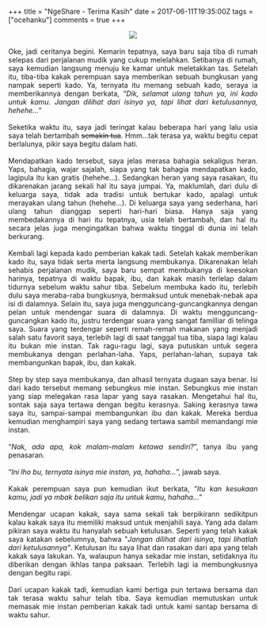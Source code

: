 +++
title = "NgeShare - Terima Kasih"
date = 2017-06-11T19:35:00Z
tags = ["ocehanku"]
comments = true
+++

<center><img border="0" data-original-height="1418" data-original-width="1600" src="https://3.bp.blogspot.com/-v4G8tNAL-wo/WT033de8lwI/AAAAAAAAQ-s/ofuHA-Yp1MwokMLNNaQ3ou8YCGfhFrpTgCLcB/s1600/poto.jpg" /></center><br />
<div style="text-align: justify;">Oke, jadi ceritanya begini. Kemarin tepatnya, saya baru saja tiba di rumah selepas dari perjalanan mudik yang cukup melelahkan. Setibanya di rumah, saya kemudian langsung menuju ke kamar untuk meletakkan tas. Setelah itu, tiba-tiba kakak perempuan saya memberikan sebuah bungkusan yang nampak seperti kado. Ya, ternyata itu memang sebuah kado, seraya ia memberikannya dengan berkata, “<i>Dik, selamat ulang tahun ya, ini kado untuk kamu. Jangan dilihat dari isinya ya, tapi lihat dari ketulusannya, hehehe...</i>”<br /><br />
Seketika waktu itu, saya jadi teringat kalau beberapa hari yang lalu usia saya telah bertambah <strike>semakin tua</strike>. Hmm...tak terasa ya, waktu begitu cepat berlalunya, pikir saya begitu dalam hati.<br /><br />
Mendapatkan kado tersebut, saya jelas merasa bahagia sekaligus heran. Yaps, bahagia, wajar sajalah, siapa yang tak bahagia mendapatkan kado, lagipula itu kan gratis (hehehe...). Sedangkan heran yang saya rasakan, itu dikarenakan jarang sekali hal itu saya jumpai. Ya, maklumlah, dari dulu di keluarga saya, tidak ada tradisi untuk bertukar kado, apalagi untuk merayakan ulang tahun (hehehe...). Di keluarga saya yang sederhana, hari ulang tahun dianggap seperti hari-hari biasa. Hanya saja yang membedakannya di hari itu tepatnya, usia telah bertambah, dan hal itu secara jelas juga mengingatkan bahwa waktu tinggal di dunia ini telah berkurang.<br /><br />
Kembali lagi kepada kado pemberian kakak tadi. Setelah kakak memberikan kado itu, saya tidak serta merta langsung membukanya. Dikarenakan lelah sehabis perjalanan mudik, saya baru sempat membukanya di keesokan harinya, tepatnya di waktu bapak, ibu, dan kakak masih terlelap dalam tidurnya sebelum waktu sahur tiba. Sebelum membuka kado itu, terlebih dulu saya meraba-raba bungkusnya, bermaksud untuk menebak-nebak apa isi di dalamnya. Selain itu, saya juga mengguncang-guncangkannya dengan pelan untuk mendengar suara di dalamnya. Di waktu mengguncang-guncangkan kado itu, justru terdengar suara yang sangat familliar di telinga saya. Suara yang terdengar seperti remah-remah makanan yang menjadi salah satu favorit saya, terlebih lagi di saat tanggal tua tiba, siapa lagi kalau itu bukan mie instan. Tak ragu-ragu lagi, saya putuskan untuk segera membukanya dengan perlahan-laha. Yaps, perlahan-lahan, supaya tak membangunkan bapak, ibu, dan kakak.<br /><br />
Step by step saya membukanya, dan alhasil ternyata dugaan saya benar. Isi dari kado tersebut memang sebungkus mie instan. Sebungkus mie instan yang siap melegakan rasa lapar yang saya rasakan. Mengetahui hal itu, sontak saja saya tertawa dengan begitu kerasnya. Saking kerasnya tawa saya itu, sampai-sampai membangunkan ibu dan kakak. Mereka berdua kemudian menghampiri saya yang sedang tertawa sambil memandangi mie instan.<br /><br />
“<i>Nak, ada apa, kok malam-malam ketawa sendiri?</i>”, tanya ibu yang penasaran.<br /><br />
“<i>Ini lho bu, ternyata isinya mie instan, ya, hahaha...</i>”, jawab saya.<br /><br />
Kakak perempuan saya pun kemudian ikut berkata, “<i>Itu kan kesukaan kamu, jadi ya mbak belikan saja itu untuk kamu, hahaha...</i>”<br /><br />
Mendengar ucapan kakak, saya sama sekali tak berpikirann sedikitpun kalau kakak saya itu memiliki maksud untuk menjahili saya. Yang ada dalam pikiran saya waktu itu hanyalah sebuah ketulusan. Seperti yang telah kakak saya katakan sebelumnya, bahwa "<i>Jangan dilihat dari isinya, tapi lihatlah dari ketulusannya"</i>. Ketulusan itu saya lihat dan rasakan dari apa yang telah kakak saya lakukan. Ya, walaupun hanya sekadar mie instan, setidaknya itu diberikan dengan ikhlas tanpa paksaan. Terlebih lagi ia membungkusnya dengan begitu rapi.<br /><br />
Dari ucapan kakak tadi, kemudian kami bertiga pun tertawa bersama dan tak terasa waktu sahur telah tiba. Saya kemudian memutuskan untuk memasak mie instan pemberian kakak tadi untuk kami santap bersama di waktu sahur.</div>
